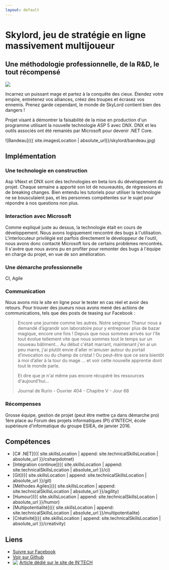 ```yaml
---
layout: default
---
```


# Skylord, jeu de stratégie en ligne massivement multijoueur

## Une méthodologie professionnelle, de la R&D, le tout récompensé

<img src="{{ site.imagesLocation | absolute_url}}/skylord/Skylord_Logo.png" class="realization-mini"/>

Incarnez un puissant mage et partez à la conquête des cieux.
Étendez votre empire, entretenez vos alliances, créez des troupes et écrasez vos ennemis.
Prenez garde cependant, le monde de SkyLord contient bien des dangers !

Projet visant à démontrer la faisabilité de la mise en production d'un programme utilisant la nouvelle technologie ASP 5 avec DNX. DNX et les outils associés ont été remaniés par Microsoft pour devenir .NET Core.

![Bandeau]({{ site.imagesLocation | absolute_url}}/skylord/bandeau.jpg)

## Implémentation

### Une technologie en construction

Asp VNext et DNX sont des technologies en beta lors du développement du projet. Chaque semaine a apporté son lot de nouveautés, de régressions et de breaking changes. Bien entendu les tutoriels pour utiliser la technologie ne se bousculaient pas, et les personnes compétentes sur le sujet pour répondre à nos questions non plus.

### Interaction avec Microsoft

Comme expliqué juste au dessus, la technologie était en cours de développement. Nous avons logiquement rencontré des bugs à l'utilisation. L'interlocuteur privilégié est parfois directement le développeur de l'outil, nous avons donc contacté Microsoft lors de certains problèmes rencontrés. Il s'avère que nous avons pu en profiter pour remonter des bugs à l'équipe en charge du projet, en vue de son amélioration.

### Une démarche professionnelle

CI, Agile

### Communication

Nous avons mis le site en ligne pour le tester en cas réel et avoir des retours. Pour trouver des joueurs nous avons mené des actions de communications, tels que des posts de teasing sur Facebook :

> Encore une journée comme les autres. Notre seigneur Thanur nous a demandé d’agrandir son laboratoire pour y entreposer plus de bazar magique, encore une fois ! Depuis que nous sommes arrivés sur l'île tout évolue tellement vite que nous sommes tout le temps sur un nouveau bâtiment... Au début c'était marrant, maintenant j'en ai un peu marre, j'ai plutôt envie d'aller m'amuser autour du portail d’invocation ou du champ de cristal ! Ou peut-être que ce sera bientôt à moi d’aller à la tour du mage … et voir cette nouvelle apprentie dont tout le monde parle.
>
> Et dire que je n'ai même pas encore récupéré les ressources d'aujourd'hui...
>
> Journal de Rurin - Ouvrier 404 - Chapitre V - Jour 68

### Récompenses

Grosse équipe, gestion de projet (peut être mettre ça dans démarche pro)
1ère place au Forum des projets informatiques (PI) d'INTECH, école supérieure d'informatique du groupe ESIEA, de janvier 2016.

## Compétences

* [C# .NET]({{ site.skillsLocation | append: site.technicalSkillsLocation | absolute_url }}/csharpdotnet)
* [Intégration continue]({{ site.skillsLocation | append: site.technicalSkillsLocation | absolute_url }}/ci)
* [Git]({{ site.skillsLocation | append: site.technicalSkillsLocation | absolute_url }}/git)
* [Méthodes Agiles]({{ site.skillsLocation | append: site.technicalSkillsLocation | absolute_url }}/agility)
* [Humour]({{ site.skillsLocation | append: site.technicalSkillsLocation | absolute_url }}/humor)
* [Multipotentialité]({{ site.skillsLocation | append: site.technicalSkillsLocation | absolute_url }}/multipotentialite)
* [Créativité]({{ site.skillsLocation | append: site.technicalSkillsLocation | absolute_url }}/creativity)

## Liens

* <a href="https://www.facebook.com/skylordgame/" target="_blank" class="fab fa-facebook fa-lg"> Suivre sur Facebook</a>
* <a href="https://github.com/ITISkyLord/SkyLord/tree/Asp5" target="_blank" class="fab fa-github fa-lg"> Voir sur Github</a>
* <img src="{{ site.imagesLocation | absolute_url}}/logo_intech.png" style="float: left; margin-right: 5px;"/><a href="https://www.intechinfo.fr/skylord-jeu-video-etudiants-intech/" target="_blank" class="fab fa-lg"> Article dédié sur le site de IN'TECH</a>
